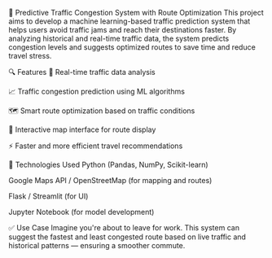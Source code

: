 🚦 Predictive Traffic Congestion System with Route Optimization
This project aims to develop a machine learning-based traffic prediction system that helps users avoid traffic jams and reach their destinations faster. By analyzing historical and real-time traffic data, the system predicts congestion levels and suggests optimized routes to save time and reduce travel stress.

🔍 Features
🔁 Real-time traffic data analysis

📈 Traffic congestion prediction using ML algorithms

🗺️ Smart route optimization based on traffic conditions

📍 Interactive map interface for route display

⚡ Faster and more efficient travel recommendations

🧠 Technologies Used
Python (Pandas, NumPy, Scikit-learn)

Google Maps API / OpenStreetMap (for mapping and routes)

Flask / Streamlit (for UI)

Jupyter Notebook (for model development)

✅ Use Case
Imagine you're about to leave for work. This system can suggest the fastest and least congested route based on live traffic and historical patterns — ensuring a smoother commute.
